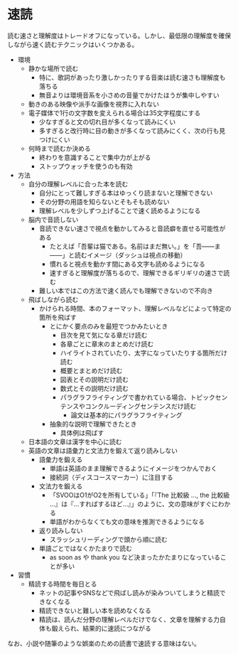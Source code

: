 # 速読

読む速さと理解度はトレードオフになっている。しかし、最低限の理解度を確保しながら速く読むテクニックはいくつかある。

- 環境
    - 静かな場所で読む
        - 特に、歌詞があったり激しかったりする音楽は読む速さも理解度も落ちる
        - 無音よりは環境音系を小さめの音量でかけたほうが集中しやすい
    - 動きのある映像や派手な画像を視界に入れない
    - 電子媒体で1行の文字数を変えられる場合は35文字程度にする
        - 少なすぎると文の切れ目が多くなって読みにくい
        - 多すぎると改行時に目の動きが多くなって読みにくく、次の行も見つけにくい
    - 何時まで読むか決める
        - 終わりを意識することで集中力が上がる
        - ストップウォッチを使うのも有効
- 方法
    - 自分の理解レベルに合った本を読む
        - 自分にとって難しすぎる本はゆっくり読まないと理解できない
        - その分野の用語を知らないとそもそも読めない
        - 理解レベルを少しずつ上げることで速く読めるようになる
    - 脳内で音読しない
        - 音読できない速さで視点を動かしてみると音読癖を直せる可能性がある
            - たとえば「吾輩は猫である。名前はまだ無い。」を「吾――ま――」と読むイメージ（ダッシュは視点の移動）
            - 慣れると視点を動かす間にある文字も読めるようになる
            - 速すぎると理解度が落ちるので、理解できるギリギリの速さで読む
        - 難しい本ではこの方法で速く読んでも理解できないので不向き
    - 飛ばしながら読む
        - かけられる時間、本のフォーマット、理解レベルなどによって特定の箇所を飛ばす
            - とにかく要点のみを最短でつかみたいとき
                - 目次を見て気になる章だけ読む
                - 各章ごとに章末のまとめだけ読む
                - ハイライトされていたり、太字になっていたりする箇所だけ読む
                - 概要とまとめだけ読む
                - 図表とその説明だけ読む
                - 数式とその説明だけ読む
                - パラグラフライティングで書かれている場合、トピックセンテンスやコンクルーディングセンテンスだけ読む
                    - 論文は基本的にパラグラフライティング
            - 抽象的な説明で理解できたとき
                - 具体例は飛ばす
    - 日本語の文章は漢字を中心に読む
    - 英語の文章は語彙力と文法力を鍛えて返り読みしない
        - 語彙力を鍛える
            - 単語は英語のまま理解できるようにイメージをつかんでおく
            - 接続詞（ディスコースマーカー）に注目する
        - 文法力を鍛える
            - 「SVOOはO1がO2を所有している」「『The 比較級 ..., the 比較級 ...』は『...すればするほど...』」のように、文の意味がすぐにわかる
            - 単語がわからなくても文の意味を推測できるようになる
        - 返り読みしない
            - スラッシュリーディングで頭から順に読む
        - 単語ごとではなくかたまりで読む
            - as soon as や thank you など決まったかたまりになっていることが多い
- 習慣
    - 精読する時間を毎日とる
        - ネットの記事やSNSなどで飛ばし読みが染みついてしまうと精読できなくなる
        - 精読できないと難しい本を読めなくなる
        - 精読は、読んだ分野の理解レベルだけでなく、文章を理解する力自体も鍛えられ、結果的に速読につながる

なお、小説や随筆のような娯楽のための読書で速読する意味はない。
